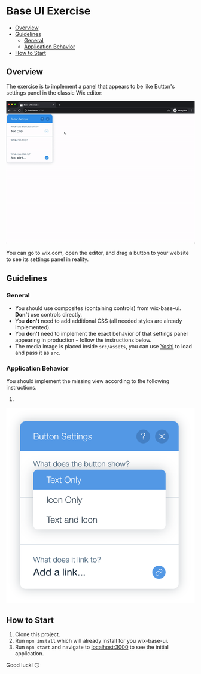 # Base UI Exercise

- [Overview](#overview)
- [Guidelines](#guidelines)
  - [General](#general)
  - [Application Behavior](#application-behavior)
- [How to Start](#how-to-start)

## Overview

The exercise is to implement a panel that appears to be like Button's settings panel in the classic Wix editor:

<p align="center">
  <img src="images/demo.gif" width="800">
</p>

You can go to wix.com, open the editor, and drag a button to your website to see its settings panel in reality.

## Guidelines

### General

- You should use composites (containing controls) from wix-base-ui. **Don't** use controls directly.
- You **don't** need to add additional CSS (all needed styles are already implemented).
- You **don't** need to implement the exact behavior of that settings panel appearing in production - follow the instructions below.
- The media image is placed inside `src/assets`, you can use [Yoshi](https://bo.wix.com/pages/yoshi/docs/styles-and-assets/assets/`) to load and pass it as `src`.

### Application Behavior

You should implement the missing view according to the following instructions.

1.

<p align="center">
  <img src="images/1.png" width="600">
</p>

## How to Start

1. Clone this project.
2. Run `npm install` which will already install for you wix-base-ui.
3. Run `npm start` and navigate to [localhost:3000](localhost:3000) to see the initial application.

Good luck! 🙃
